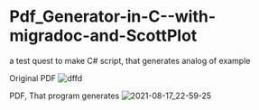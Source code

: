 # Pdf_Generator-in-C--with-migradoc-and-ScottPlot
a test quest to make C# script, that generates analog of example

Original PDF
![dffd](https://user-images.githubusercontent.com/28814889/129851981-d71670dc-a1ac-4b55-a1b0-6351055a8a85.jpg)


PDF, That program generates
![2021-08-17_22-59-25](https://user-images.githubusercontent.com/28814889/129792441-590668ea-c181-41d0-9dc9-7c5e87f82498.png)

